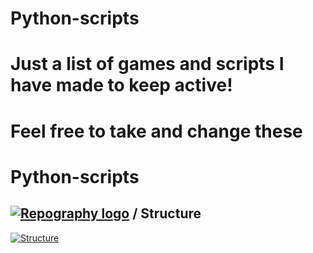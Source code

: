 # Python-scripts
# Just a list of games and scripts I have made to keep active!
# Feel free to take and change these 
# Python-scripts


## [![Repography logo](https://images.repography.com/logo.svg)](https://repography.com) / Structure
[![Structure](https://images.repography.com/35374865/DeFragedGaming/Python-scripts/structure/f8dZjkN9kcRZ-kYWtTijLZXIxRSWBiWQjXK8PhvxIh8/S5dARUQ-gf8nEdk3fPJbx56BFWHJzvWne1zZk8iF6tw_table.svg)](https://github.com/DeFragedGaming/Python-scripts)

